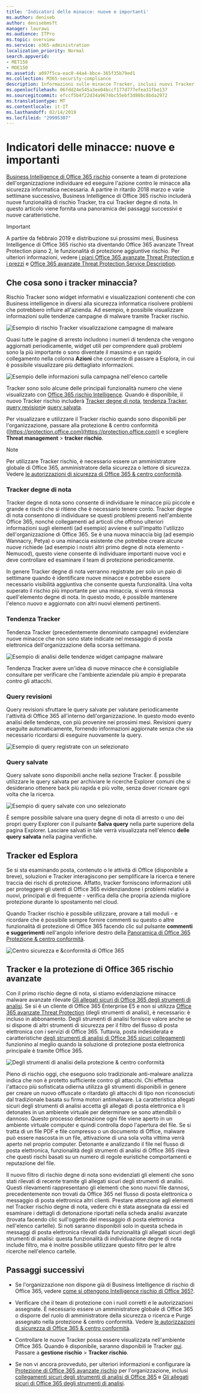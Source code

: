 ```yaml
---
title: 'Indicatori delle minacce: nuove e importanti'
ms.author: deniseb
author: denisebmsft
manager: laurawi
ms.audience: ITPro
ms.topic: overview
ms.service: o365-administration
localization_priority: Normal
search.appverid:
- MET150
- MOE150
ms.assetid: a097f5ca-eac0-44a4-bbce-365f35b79ed1
ms.collection: M365-security-compliance
description: Informazioni sulle minacce Tracker, inclusi nuovi Tracker degne di nota, per consentire all'organizzazione di essere informati su problemi di protezione.
ms.openlocfilehash: 06fdd24e545a3ee04bccf177d777efea31fbe137
ms.sourcegitcommit: efccf5b4f22d34a9674bc55ebf3d88bc8bda2972
ms.translationtype: MT
ms.contentlocale: it-IT
ms.lasthandoff: 02/14/2019
ms.locfileid: "29995307"
---
```

# <a name="threat-trackers---new-and-noteworthy"></a>Indicatori delle minacce: nuove e importanti

[Business Intelligence di Office 365 rischio](office-365-ti.md) consente a team di protezione dell'organizzazione individuare ed eseguire l'azione contro le minacce alla sicurezza informatica necessaria. A partire in ritardo 2018 marzo e varie settimane successivo, Business Intelligence di Office 365 rischio includerà nuove funzionalità di rischio Tracker, tra cui Tracker degne di nota. In questo articolo viene fornita una panoramica dei passaggi successivi e nuove caratteristiche. 

> [!IMPORTANT]
> A partire da febbraio 2019 e distribuzione sui prossimi mesi, Business Intelligence di Office 365 rischio sta diventando Office 365 avanzate Threat Protection piano 2, le funzionalità di protezione aggiuntive rischio. Per ulteriori informazioni, vedere [i piani Office 365 avanzate Threat Protection e i prezzi](https://products.office.com/exchange/advance-threat-protection) e [Office 365 avanzate Threat Protection Service Description](https://docs.microsoft.com/office365/servicedescriptions/office-365-advanced-threat-protection-service-description).
  
## <a name="what-are-threat-trackers"></a>Che cosa sono i tracker minaccia?

Rischio Tracker sono widget informativi e visualizzazioni contenenti che con Business intelligence in diversi alla sicurezza informatica risolvere problemi che potrebbero influire all'azienda. Ad esempio, è possibile visualizzare informazioni sulle tendenze campagne di malware tramite Tracker rischio.
  
![Esempio di rischio Tracker visualizzazione campagne di malware](media/a883b5ac-8e2b-469a-90e0-f8ad39bb63b7.png)
  
Quasi tutte le pagine di arresto includono i numeri di tendenza che vengono aggiornati periodicamente, widget utili per comprendere quali problemi sono la più importante o sono diventate il massimo e un rapido collegamento nella colonna **Azioni** che consente di passare a Esplora, in cui è possibile visualizzare più dettagliato informazioni. 
  
![Esempio delle informazioni sulla campagna nell'elenco cartelle](media/e426f220-fdcb-4dd9-99a2-db97dbcf71d5.png)
  
Tracker sono solo alcune delle principali funzionalità numero che viene visualizzato con [Office 365 rischio Intelligence](office-365-ti.md). Quando è disponibile, il nuovo Tracker rischio includerà [Tracker degne di nota](threat-trackers.md#notey), [tendenza Tracker](threat-trackers.md#trending), [query revisioni](threat-trackers.md#trackedq)e [query salvata](threat-trackers.md#savedq).
  
Per visualizzare e utilizzare il Tracker rischio quando sono disponibili per l'organizzazione, passare alla protezione &amp; centro conformità ([https://protection.office.com](https://protection.office.com)) e scegliere **Threat management** \> **tracker rischio**.
  
> [!NOTE]
> Per utilizzare Tracker rischio, è necessario essere un amministratore globale di Office 365, amministratore della sicurezza o lettore di sicurezza. Vedere [le autorizzazioni di sicurezza di Office 365 &amp; centro conformità](permissions-in-the-security-and-compliance-center.md). 
  
### <a name="noteworthy-trackers"></a>Tracker degne di nota

Tracker degne di nota sono consente di individuare le minacce più piccole e grande e rischi che si ritiene che è necessario tenere conto. Tracker degne di nota consentono di individuare se questi problemi presenti nell'ambiente Office 365, nonché collegamenti ad articoli che offrono ulteriori informazioni sugli elementi (ad esempio) avviene e sull'impatto l'utilizzo dell'organizzazione di Office 365. Se è una nuova minaccia big (ad esempio Wannacry, Petya) o una minaccia esistente che potrebbe creare alcune nuove richiede (ad esempio i nostri altri primo degne di nota elemento - Nemucod), questo viene consente di individuare importanti nuove voci e deve controllare ed esaminare il team di protezione periodicamente.
  
In genere Tracker degne di nota verranno registrate per solo un paio di settimane quando è identificare nuove minacce e potrebbe essere necessario visibilità aggiuntiva che consente questa funzionalità. Una volta superato il rischio più importante per una minaccia, si verrà rimossa quell'elemento degne di nota. In questo modo, è possibile mantenere l'elenco nuovo e aggiornato con altri nuovi elementi pertinenti.
  
### <a name="trending-trackers"></a>Tendenza Tracker

Tendenza Tracker (precedentemente denominato campagne) evidenziare nuove minacce che non sono state indicate nel messaggio di posta elettronica dell'organizzazione della scorsa settimana.
  
![Esempio di analisi delle tendenze widget campagne malware](media/d2ccc1a0-2a1d-4e36-99b5-6766c207772f.png)
  
Tendenza Tracker avere un'idea di nuove minacce che è consigliabile consultare per verificare che l'ambiente aziendale più ampio è preparata contro gli attacchi.
  
### <a name="tracked-queries"></a>Query revisioni

Query revisioni sfruttare le query salvate per valutare periodicamente l'attività di Office 365 all'interno dell'organizzazione. In questo modo evento analisi delle tendenze, con più provenire nei prossimi mesi. Revisioni query eseguite automaticamente, fornendo informazioni aggiornate senza che sia necessario ricordarsi di eseguire nuovamente la query.
  
![Esempio di query registrate con un selezionato](media/0c556174-06eb-4ae5-b32a-5ff76b9e4f13.png)
  
### <a name="saved-queries"></a>Query salvate

Query salvate sono disponibili anche nella sezione Tracker. È possibile utilizzare le query salvata per archiviare le ricerche Explorer comuni che si desiderano ottenere back più rapida e più volte, senza dover ricreare ogni volta che la ricerca.
  
![Esempio di query salvate con uno selezionato](media/188cf3ff-58f1-41ea-81aa-76158d8f40c3.png)
  
È sempre possibile salvare una query degne di nota di arresto o uno dei propri query Explorer con il pulsante **Salva query** nella parte superiore della pagina Explorer. Lasciare salvati in tale verrà visualizzata nell'elenco **delle query salvata** nella pagina verifiche. 
  
## <a name="trackers-and-explorer"></a>Tracker ed Esplora

Se si sta esaminando posta, contenuto o le attività di Office (disponibile a breve), soluzioni e Tracker interagiscono per semplificare la ricerca e tenere traccia dei rischi di protezione. Affatto, tracker forniscono informazioni utili per proteggere gli utenti di Office 365 evidenziandone i problemi relativi a nuovi, principali e di frequente - verifica della che propria azienda migliore protezione durante lo spostamento nel cloud.
  
Quando Tracker rischio è possibile utilizzare, provare a tali moduli - e ricordare che è possibile sempre fornire commenti su questo o altre funzionalità di protezione di Office 365 facendo clic sul pulsante **commenti e suggerimenti** nell'angolo inferiore destro della [Panoramica di Office 365 Protezione &amp; centro conformità](https://support.office.com/article/a5f2fd18-b029-4257-b5a8-ae83e7768c85).
  
![Centro sicurezza e &amp;conformità di Office 365](media/86c330db-8132-4150-8475-220258fe04fb.png)
  
## <a name="trackers-and-office-365-advanced-threat-protection"></a>Tracker e la protezione di Office 365 rischio avanzate

Con il primo rischio degne di nota, si stiamo evidenziazione minacce malware avanzate rilevate [Gli allegati sicuri di Office 365 degli strumenti di analisi](atp-safe-attachments.md). Se si è un cliente di Office 365 Enterprise E5 e non si utilizza [Office 365 avanzate Threat Protection](office-365-atp.md) (degli strumenti di analisi), è necessario: è incluso in abbonamento. Degli strumenti di analisi fornisce valore anche se si dispone di altri strumenti di sicurezza per il filtro del flusso di posta elettronica con i servizi di Office 365. Tuttavia, posta indesiderata e caratteristiche [degli strumenti di analisi di Office 365 sicuri collegamenti](atp-safe-links.md) funzionino al meglio quando la soluzione di protezione posta elettronica principale è tramite Office 365. 
  
![Degli strumenti di analisi della protezione &amp; centro conformità](media/cee70d07-f0c1-459b-843c-2d10c253349f.png)
  
Pieno di rischio oggi, che eseguono solo tradizionale anti-malware analizza indica che non è protetto sufficiente contro gli attacchi. Chi effettua l'attacco più sofisticata odierna utilizza gli strumenti disponibili in genere per creare un nuovo offuscate o ritardato gli attacchi di tipo non riconosciuti dal tradizionale basata su firma motori antimalware. La caratteristica allegati sicuri degli strumenti di analisi accetta gli allegati di posta elettronica e li detonates in un ambiente virtuale per determinare se sono attendibili o dannoso. Questo processo detonazione ogni file viene aperto in un ambiente virtuale computer e quindi controlla dopo l'apertura del file. Se si tratta di un file PDF e file compresso o un documento di Office, malware può essere nascosta in un file, attivazione di una sola volta vittima verrà aperto nel proprio computer. Detonante e analizzando il file nel flusso di posta elettronica, funzionalità degli strumenti di analisi di Office 365 rileva che questi rischi basati su un numero di regole euristiche comportamenti e reputazione del file.
  
Il nuovo filtro di rischio degne di nota sono evidenziati gli elementi che sono stati rilevati di recente tramite gli allegati sicuri degli strumenti di analisi. Questi rilevamenti rappresentano gli elementi che sono nuovi file dannosi, precedentemente non trovati da Office 365 nel flusso di posta elettronica o messaggio di posta elettronica altri clienti. Prestare attenzione agli elementi nel Tracker rischio degne di nota, vedere chi è stata assegnata da essi ed esaminare i dettagli di detonazione riportati nella scheda analisi avanzate (trovata facendo clic sull'oggetto del messaggio di posta elettronica nell'elenco cartelle). Si noti saranno disponibili solo in questa scheda in messaggi di posta elettronica rilevati dalla funzionalità gli allegati sicuri degli strumenti di analisi: questa funzionalità di individuazione degne di nota include filtro, ma è inoltre possibile utilizzare questo filtro per le altre ricerche nell'elenco cartelle.
  
## <a name="next-steps"></a>Passaggi successivi

- Se l'organizzazione non dispone già di Business Intelligence di rischio di Office 365, vedere [come si ottengono Intelligence rischio di Office 365?](get-started-with-ti.md).
    
- Verificare che il team di protezione con i ruoli corretti e le autorizzazioni assegnate. È necessario essere un amministratore globale di Office 365 o disporre del ruolo di amministratore della sicurezza o ricerca e Purge assegnato nella protezione &amp; centro conformità. Vedere [le autorizzazioni di sicurezza di Office 365 &amp; centro conformità](permissions-in-the-security-and-compliance-center.md).
    
- Controllare le nuove Tracker possa essere visualizzata nell'ambiente Office 365. Quando è disponibile, saranno disponibili le Tracker [qui](https://protection.office.com/). Passare a **gestione rischio** \> **Tracker rischio**.
    
- Se non vi ancora provveduto, per ulteriori informazioni e configurare la [Protezione di Office 365 avanzate rischio](office-365-atp.md) per l'organizzazione, inclusi [collegamenti sicuri degli strumenti di analisi di Office 365](atp-safe-links.md) e [Gli allegati sicuri di Office 365 degli strumenti di analisi](atp-safe-attachments.md).
  

